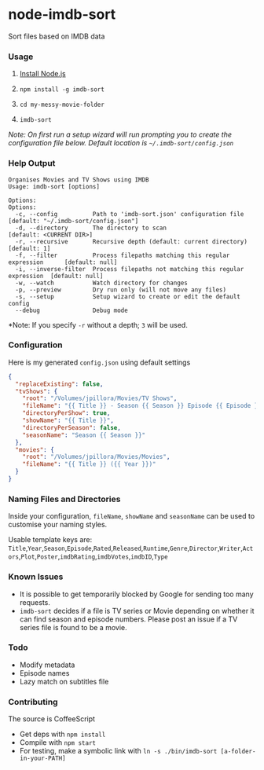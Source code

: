 node-imdb-sort
==============

Sort files based on IMDB data

### Usage

1. [Install Node.js](http://nodejs.org/download/)

2. `npm install -g imdb-sort`

3. `cd my-messy-movie-folder`

4. `imdb-sort`

*Note: On first run a setup wizard will run prompting you to create the configuration file below. Default location is `~/.imdb-sort/config.json`*

### Help Output

```
Organises Movies and TV Shows using IMDB
Usage: imdb-sort [options]

Options:
Options:
  -c, --config          Path to 'imdb-sort.json' configuration file             [default: "~/.imdb-sort/config.json"]
  -d, --directory       The directory to scan                                   [default: <CURRENT DIR>]
  -r, --recursive       Recursive depth (default: current directory)            [default: 1]
  -f, --filter          Process filepaths matching this regular expression      [default: null]
  -i, --inverse-filter  Process filepaths not matching this regular expression  [default: null]
  -w, --watch           Watch directory for changes
  -p, --preview         Dry run only (will not move any files)
  -s, --setup           Setup wizard to create or edit the default config
  --debug               Debug mode
```

*Note: If you specify `-r` without a depth; `3` will be used.

### Configuration

Here is my generated `config.json` using default settings

``` json
{
  "replaceExisting": false,
  "tvShows": {
    "root": "/Volumes/jpillora/Movies/TV Shows",
    "fileName": "{{ Title }} - Season {{ Season }} Episode {{ Episode }}",
    "directoryPerShow": true,
    "showName": "{{ Title }}",
    "directoryPerSeason": false,
    "seasonName": "Season {{ Season }}"
  },
  "movies": {
    "root": "/Volumes/jpillora/Movies/Movies",
    "fileName": "{{ Title }} ({{ Year }})"
  }
}
```

### Naming Files and Directories

Inside your configuration, `fileName`, `showName` and `seasonName` can be used to customise your naming styles.

Usable template keys are: `Title`,`Year`,`Season`,`Episode`,`Rated`,`Released`,`Runtime`,`Genre`,`Director`,`Writer`,`Actors`,`Plot`,`Poster`,`imdbRating`,`imdbVotes`,`imdbID`,`Type`

### Known Issues

* It is possible to get temporarily blocked by Google for sending too many requests.
* `imdb-sort` decides if a file is TV series or Movie depending on whether it can find season and episode numbers. Please post an issue if a TV series file is found to be a movie.

### Todo

* Modify metadata
* Episode names
* Lazy match on subtitles file

### Contributing

The source is CoffeeScript
* Get deps with `npm install`
* Compile with `npm start`
* For testing, make a symbolic link with `ln -s ./bin/imdb-sort [a-folder-in-your-PATH]`

